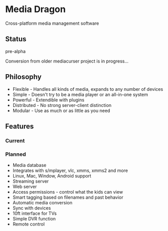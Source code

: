 Media Dragon
============

Cross-platform media management software

Status
------
pre-alpha

Conversion from older mediacurser project is in progress...

Philosophy
----------
* Flexible - Handles all kinds of media, expands to any number of devices
* Simple - Doesn't try to be a media player or an all-in-one system
* Powerful - Extendible with plugins
* Distributed - No strong server-client distinction
* Modular - Use as much or as little as you need

Features
--------

### Current

### Planned

* Media database
* Integrates with s/mplayer, vlc, xmms, xmms2 and more
* Linux, Mac, Window, Android support
* Streaming server
* Web server
* Access permissions - control what the kids can view
* Smart tagging based on filenames and past behavior
* Automatic media conversion
* Sync with devices
* 10ft interface for TVs
* Simple DVR function
* Remote control
